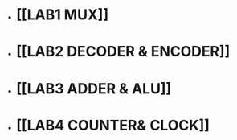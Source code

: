 - # [[LAB1 MUX]]
- # [[LAB2 DECODER & ENCODER]]
- # [[LAB3 ADDER & ALU]]
- # [[LAB4 COUNTER& CLOCK]]